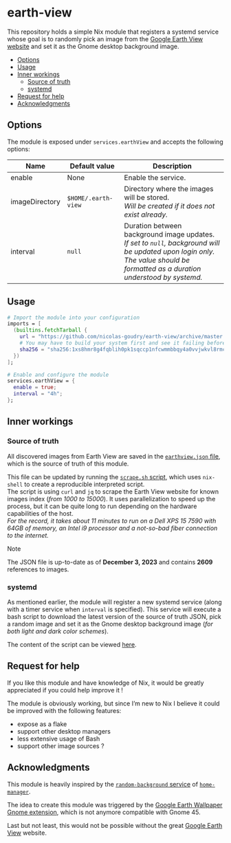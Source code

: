 # earth-view <!-- omit in toc -->

This repository holds a simple Nix module that registers a systemd service whose goal is to randomly pick an image from the [Google Earth View website](https://earthview.withgoogle.com) and set it as the Gnome desktop background image.

* [Options](#options)
* [Usage](#usage)
* [Inner workings](#inner-workings)
  * [Source of truth](#source-of-truth)
  * [systemd](#systemd)
* [Request for help](#request-for-help)
* [Acknowledgments](#acknowledgments)

## Options

The module is exposed under `services.earthView` and accepts the following options:

| Name | Default value | Description |
| ---- | ------------- | ----------- |
| enable | None | Enable the service. |
| imageDirectory | `$HOME/.earth-view` | Directory where the images will be stored.<br/>_Will be created if it does not exist already._ |
| interval | `null` | Duration between background image updates.<br/>_If set to `null`, background will be updated upon login only._<br/>_The value should be formatted as a duration understood by systemd._ |

## Usage

```nix
# Import the module into your configuration
imports = [
  (builtins.fetchTarball {
    url = "https://github.com/nicolas-goudry/earth-view/archive/master.tar.gz";
    # You may have to build your system first and see it failing before updating this to the correct SHA
    sha256 = "sha256:1xs8hmr8g4fqblih0pk1sqccp1nfcwmmbbqy4a0vvjwkvl8rmczr";
  })
];

# Enable and configure the module
services.earthView = {
  enable = true;
  interval = "4h";
};
```

## Inner workings

### Source of truth

All discovered images from Earth View are saved in the [`earthview.json` file](./earthview.json), which is the source of truth of this module.

This file can be updated by running the [`scrape.sh` script](./scripts/scrape.sh), which uses `nix-shell` to create a reproducible interpreted script.\
The script is using `curl` and `jq` to scrape the Earth View website for known images index (_from 1000 to 15000_). It uses parallelization to speed up the process, but it can be quite long to run depending on the hardware capabilities of the host.\
_For the record, it takes about 11 minutes to run on a Dell XPS 15 7590 with 64GB of memory, an Intel i9 processor and a not-so-bad fiber connection to the internet._

> [!NOTE]
> The JSON file is up-to-date as of **December 3, 2023** and contains **2609** references to images.

### systemd

As mentioned earlier, the module will register a new systemd service (along with a timer service when `interval` is specified). This service will execute a bash script to download the latest version of the source of truth JSON, pick a random image and set it as the Gnome desktop background image (_for both light and dark color schemes_).

The content of the script can be viewed [here](./default.nix#L50-L76).

## Request for help

If you like this module and have knowledge of Nix, it would be greatly appreciated if you could help improve it !

The module is obviously working, but since I’m new to Nix I believe it could be improved with the following features:

* expose as a flake
* support other desktop managers
* less extensive usage of Bash
* support other image sources ?

## Acknowledgments

This module is heavily inspired by the [`random-background` service](https://github.com/nix-community/home-manager/blob/9f9e277b60a6e6915ad3a129e06861044b50fdf2/modules/services/random-background.nix) of [`home-manager`](https://github.com/nix-community/home-manager).

The idea to create this module was triggered by the [Google Earth Wallpaper Gnome extension](https://extensions.gnome.org/extension/1295/google-earth-wallpaper/), which is not anymore compatible with Gnome 45.

Last but not least, this would not be possible without the great [Google Earth View](https://earthview.withgoogle.com) website.
